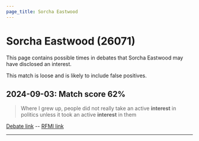 ```yaml
---
page_title: Sorcha Eastwood
---
```


# Sorcha Eastwood  (26071)

This page contains possible times in debates that Sorcha Eastwood may have disclosed an interest.

This match is loose and is likely to include false positives. 



## 2024-09-03: Match score 62%

>Where I grew up, people did not really take an active **interest** in politics unless it took an active **interest** in them

[Debate link](https://www.theyworkforyou.com/debates/?id=2024-09-03c.222.1)  --  [RFMI link](https://www.theyworkforyou.com/mp/26071/register)


---


